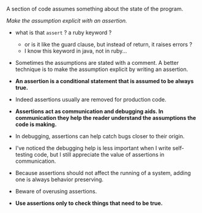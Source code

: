 A section of code assumes something about the state of the program.

*Make the assumption explicit with an assertion.*

+ what is that `assert` ? a ruby keyword ?
    + or is it like the guard clause, but instead of return, it raises errors ?
    + I know this keyword in java, not in ruby...

+ Sometimes the assumptions are stated with a comment. A better technique is to make the assumption explicit by writing an assertion.

+ **An assertion is a conditional statement that is assumed to be always true.**

+ Indeed assertions usually are removed for production code.

+ **Assertions act as communication and debugging aids. In communication they help the reader understand the assumptions the code is making.**
+ In debugging, assertions can help catch bugs closer to their origin.
+ I've noticed the debugging help is less important when I write self-testing code, but I still appreciate the value of assertions in communication.

+ Because assertions should not affect the running of a system, adding one is always behavior preserving.

+ Beware of overusing assertions.
+ **Use assertions only to check things that need to be true.**
